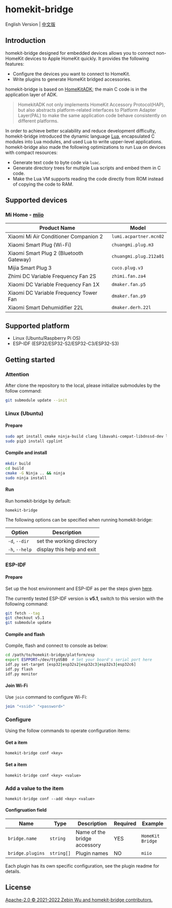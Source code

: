 # homekit-bridge

English Version | [中文版](README_CN.md)

## Introduction

homekit-bridge designed for embedded devices allows you to connect non-HomeKit devices to Apple HomeKit quickly. It provides the following features:

- Configure the devices you want to connect to HomeKit.
- Write plugins to generate HomeKit bridged accessories.

homekit-bridge is based on [HomeKitADK](https://github.com/apple/HomeKitADK); the main C code is in the application layer of ADK.
> HomekitADK not only implements HomeKit Accessory Protocol(HAP), but also abstracts platform-related interfaces to Platform Adapter Layer(PAL) to make the same application code behave consistently on different platforms.

In order to achieve better scalability and reduce development difficulty, homekit-bridge introduced the dynamic language [Lua](https://www.lua.org), encapsulated C modules into Lua modules, and used Lua to write upper-level applications. homekit-bridge also made the following optimizations to run Lua on devices with compact resources:

- Generate text code to byte code via `luac`.
- Generate directory trees for multiple Lua scripts and embed them in C code.
- Make the Lua VM supports reading the code directly from ROM instead of copying the code to RAM.

## Supported devices

### Mi Home - [miio](plugins/miio/README.md)

Product Name | Model
-|-
Xiaomi Mi Air Conditioner Companion 2 | `lumi.acpartner.mcn02`
Xiaomi Smart Plug (Wi-Fi) | `chuangmi.plug.m3`
Xiaomi Smart Plug 2 (Bluetooth Gateway) | `chuangmi.plug.212a01`
Mijia Smart Plug 3 | `cuco.plug.v3`
Zhimi DC Variable Frequency Fan 2S | `zhimi.fan.za4`
Xiaomi DC Variable Frequency Fan 1X | `dmaker.fan.p5`
Xiaomi DC Variable Frequency Tower Fan | `dmaker.fan.p9`
Xiaomi Smart Dehumidifier 22L | `dmaker.derh.22l`

## Supported platform

- Linux (Ubuntu/Raspberry Pi OS)
- ESP-IDF (ESP32/ESP32-S2/ESP32-C3/ESP32-S3)

## Getting started

### Attention

After clone the repository to the local, please initialize submodules by the follow command:

```bash
git submodule update --init
```

### Linux (Ubuntu)

#### Prepare

```bash
sudo apt install cmake ninja-build clang libavahi-compat-libdnssd-dev libssl-dev python3-pip
sudo pip3 install cpplint
```

#### Compile and install

```bash
mkdir build
cd build
cmake -G Ninja .. && ninja
sudo ninja install
```

#### Run

Run homekit-bridge by default:

```bash
homekit-bridge
```

The following options can be specified when running homekit-bridge:

Option | Description
-|-
`-d`, `--dir` | set the working directory
`-h`, `--help` | display this help and exit

### ESP-IDF

#### Prepare

Set up the host environment and ESP-IDF as per the steps given [here](https://docs.espressif.com/projects/esp-idf/en/v5.1/get-started/index.html).

The currently tested ESP-IDF version is **v5.1**, switch to this version with the following command:

```bash
git fetch --tag
git checkout v5.1
git submodule update
```

#### Compile and flash

Compile, flash and connect to console as below:

```bash
cd /path/to/homekit-bridge/platform/esp
export ESPPORT=/dev/ttyUSB0  # Set your board's serial port here
idf.py set-target [esp32|esp32s2|esp32c3|esp32s3|esp32c6]
idf.py flash
idf.py monitor
```

#### Join Wi-Fi

Use `join` command to configure Wi-Fi:

```bash
join "<ssid>" "<password>"
```

### Configure

Using the follow commands to operate configuration items:

#### Get a item

```
homekit-bridge conf <key>
```

#### Set a item

```
homekit-bridge conf <key> <value>
```

### Add a value to the item

```
homekit-bridge conf --add <key> <value>
```

#### Configruation field

Name | Type | Description | Required | Example
-|-|-|-|-
`bridge.name` | `string` | Name of the bridge accessory | YES | `HomeKit Bridge`
`bridge.plugins` | `string[]` | Plugin names | NO | `miio`

Each plugin has its own specific configuration, see the plugin readme for details.

## License

[Apache-2.0 © 2021-2022 Zebin Wu and homekit-bridge contributors.](LICENSE)
